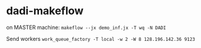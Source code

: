 # dadi-makeflow



on MASTER machine:
`makeflow --jx demo_inf.jx -T wq -N DADI`


Send workers 
`work_queue_factory -T local -w 2 -W 8 128.196.142.36 9123`
